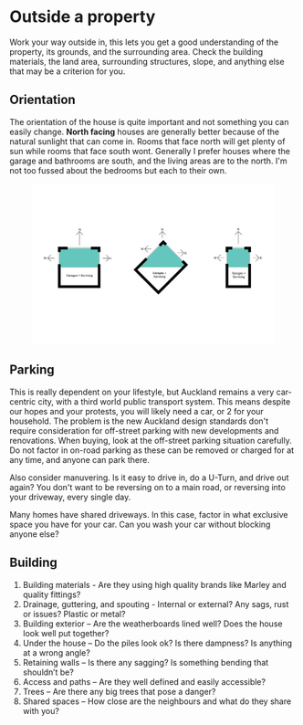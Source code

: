 # Outside a property

Work your way outside in, this lets you get a good understanding of the property, its grounds, and the surrounding area. Check the building materials, the land area, surrounding structures, slope, and anything else that may be a criterion for you.

## Orientation

The orientation of the house is quite important and not something you can easily change. **North facing** houses are generally better because of the natural sunlight that can come in. Rooms that face north will get plenty of sun while rooms that face south wont. Generally I prefer houses where the garage and bathrooms are south, and the living areas are to the north. I'm not too fussed about the bedrooms but each to their own.

<figure><img src="../.gitbook/assets/image (6).png" alt=""><figcaption></figcaption></figure>

## Parking

This is really dependent on your lifestyle, but Auckland remains a very car-centric city, with a third world public transport system. This means despite our hopes and your protests, you will likely need a car, or 2 for your household. The problem is the new Auckland design standards don't require consideration for off-street parking with new developments and renovations. When buying, look at the off-street parking situation carefully. Do not factor in on-road parking as these can be removed or charged for at any time, and anyone can park there.

Also consider manuvering. Is it easy to drive in, do a U-Turn, and drive out again? You don't want to be reversing on to a main road, or reversing into your driveway, every single day.&#x20;

Many homes have shared driveways. In this case, factor in what exclusive space you have for your car. Can you wash your car without blocking anyone else?

## Building

1. Building materials - Are they using high quality brands like Marley and quality fittings?
2. &#x20;Drainage, guttering, and spouting - Internal or external? Any sags, rust or issues? Plastic or metal?
3. Building exterior – Are the weatherboards lined well? Does the house look well put together?
4. Under the house – Do the piles look ok? Is there dampness? Is anything at a wrong angle?
5. Retaining walls – Is there any sagging? Is something bending that shouldn’t be?
6. Access and paths – Are they well defined and easily accessible?
7. Trees – Are there any big trees that pose a danger?
8. Shared spaces – How close are the neighbours and what do they share with you?
